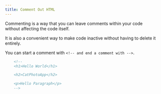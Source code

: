 ```yaml
---
title: Comment Out HTML
---
```

Commenting is a way that you can leave comments within your code without affecting the code itself.

It is also a convenient way to make code inactive without having to delete it entirely.

You can start a comment with `<!-- and end a comment with -->`.
```html
    <!--
    <h1>Hello World</h1>

    <h2>CatPhotoApp</h2>

    <p>Hello Paragraph</p>
    -->
```